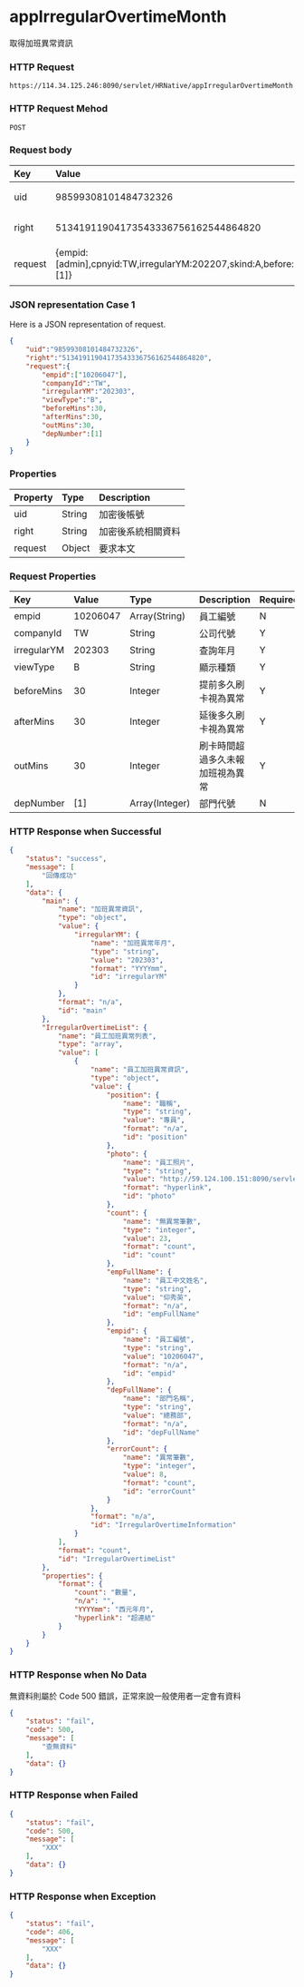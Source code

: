 # appIrregularOvertimeMonth
取得加班異常資訊

### HTTP Request
```
https://114.34.125.246:8090/servlet/HRNative/appIrregularOvertimeMonth
```

### HTTP Request Mehod
```
POST
```

### Request body
| Key | Value | Type | Description |
|:----------|:-------------|:-----|:------------|
| uid | 98599308101484732326 | String | 需透過appLogin取得
| right | 51341911904173543336756162544864820 | String | 需透過appLogin取得 |
| request | {empid:[admin],cpnyid:TW,irregularYM:202207,skind:A,before:30,after:30,uncard:30,depNumber:[1]} | Object | 查詢條件(depNumber/empid至少選一輸入)

### JSON representation Case 1
Here is a JSON representation of request.
```json
{
    "uid":"98599308101484732326",
    "right":"51341911904173543336756162544864820",
    "request":{
        "empid":["10206047"], 
        "companyId":"TW",
        "irregularYM":"202303",
        "viewType":"B",
        "beforeMins":30, 
        "afterMins":30,
        "outMins":30,
        "depNumber":[1]
    }
}
```

### Properties
| Property | Type | Description |
|:---------|:-----|:------------|
| uid   | String | 加密後帳號 |
| right | String | 加密後系統相關資料 |
| request | Object | 要求本文 |

### Request Properties
| Key | Value | Type | Description | Required | Format |
|:----------|:-------------|:-----|:------------|:------------|:------------|
| empid | 10206047 | Array(String) | 員工編號 | N | n/a |
| companyId | TW | String | 公司代號 | Y | n/a |
| irregularYM | 202303 | String | 查詢年月 | Y | AC(YYYYmm) |
| viewType | B | String | 顯示種類 | Y | n/a |
| beforeMins | 30 | Integer | 提前多久刷卡視為異常 | Y | n/a |
| afterMins | 30 | Integer | 延後多久刷卡視為異常 | Y | n/a |
| outMins | 30 | Integer | 刷卡時間超過多久未報加班視為異常 | Y | n/a |
| depNumber | [1] | Array(Integer) | 部門代號 | N | n/a |

### HTTP Response when Successful
```json
{
    "status": "success",
    "message": [
        "回傳成功"
    ],
    "data": {
        "main": {
            "name": "加班異常資訊",
            "type": "object",
            "value": {
                "irregularYM": {
                    "name": "加班異常年月",
                    "type": "string",
                    "value": "202303",
                    "format": "YYYYmm",
                    "id": "irregularYM"
                }
            },
            "format": "n/a",
            "id": "main"
        },
        "IrregularOvertimeList": {
            "name": "員工加班異常列表",
            "type": "array",
            "value": [
                {
                    "name": "員工加班異常資訊",
                    "type": "object",
                    "value": {
                        "position": {
                            "name": "職稱",
                            "type": "string",
                            "value": "專員",
                            "format": "n/a",
                            "id": "position"
                        },
                        "photo": {
                            "name": "員工照片",
                            "type": "string",
                            "value": "http://59.124.100.151:8090/servlet/jform?em_step=2&file=hrm8w.pkg&enc=93d23f3a4b3f0b5d5e5d4653505163635956535a4c63635c575e4b604d50505263630b0d0c090a070a0a070e0f0a0b60db87b4d783b611554f5a58",
                            "format": "hyperlink",
                            "id": "photo"
                        },
                        "count": {
                            "name": "無異常筆數",
                            "type": "integer",
                            "value": 23,
                            "format": "count",
                            "id": "count"
                        },
                        "empFullName": {
                            "name": "員工中文姓名",
                            "type": "string",
                            "value": "仰秀英",
                            "format": "n/a",
                            "id": "empFullName"
                        },
                        "empid": {
                            "name": "員工編號",
                            "type": "string",
                            "value": "10206047",
                            "format": "n/a",
                            "id": "empid"
                        },
                        "depFullName": {
                            "name": "部門名稱",
                            "type": "string",
                            "value": "總務部",
                            "format": "n/a",
                            "id": "depFullName"
                        },
                        "errorCount": {
                            "name": "異常筆數",
                            "type": "integer",
                            "value": 8,
                            "format": "count",
                            "id": "errorCount"
                        }
                    },
                    "format": "n/a",
                    "id": "IrregularOvertimeInformation"
                }
            ],
            "format": "count",
            "id": "IrregularOvertimeList"
        },
        "properties": {
            "format": {
                "count": "數量",
                "n/a": "",
                "YYYYmm": "西元年月",
                "hyperlink": "超連結"
            }
        }
    }
}
```

### HTTP Response when No Data
無資料則屬於 Code 500 錯誤，正常來說一般使用者一定會有資料
```json
{
    "status": "fail",
    "code": 500,
    "message": [
        "查無資料"
    ],
    "data": {}
}
```

### HTTP Response when Failed
```json
{
    "status": "fail",
    "code": 500,
    "message": [
        "XXX"
    ],
    "data": {}
}
```

### HTTP Response when Exception
```json
{
    "status": "fail",
    "code": 406,
    "message": [
        "XXX"
    ],
    "data": {}
}
```
